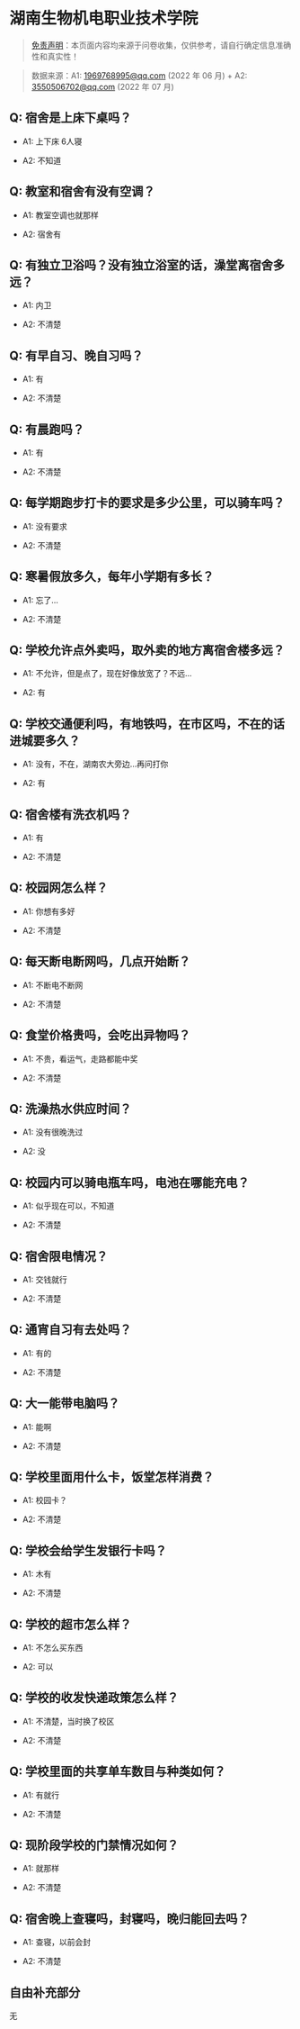 # 湖南生物机电职业技术学院

> [免责声明](https://colleges.chat/#_3)：本页面内容均来源于问卷收集，仅供参考，请自行确定信息准确性和真实性！

> 数据来源：A1: 1969768995@qq.com (2022 年 06 月) + A2: 3550506702@qq.com (2022 年 07 月)

## Q: 宿舍是上床下桌吗？

- A1: 上下床 6人寝

- A2: 不知道

## Q: 教室和宿舍有没有空调？

- A1: 教室空调也就那样

- A2: 宿舍有

## Q: 有独立卫浴吗？没有独立浴室的话，澡堂离宿舍多远？

- A1: 内卫

- A2: 不清楚

## Q: 有早自习、晚自习吗？

- A1: 有

- A2: 不清楚

## Q: 有晨跑吗？

- A1: 有

- A2: 不清楚

## Q: 每学期跑步打卡的要求是多少公里，可以骑车吗？

- A1: 没有要求

- A2: 不清楚

## Q: 寒暑假放多久，每年小学期有多长？

- A1: 忘了…

- A2: 不清楚

## Q: 学校允许点外卖吗，取外卖的地方离宿舍楼多远？

- A1: 不允许，但是点了，现在好像放宽了？不远…

- A2: 有

## Q: 学校交通便利吗，有地铁吗，在市区吗，不在的话进城要多久？

- A1: 没有，不在，湖南农大旁边…再问打你

- A2: 有

## Q: 宿舍楼有洗衣机吗？

- A1: 有

- A2: 不清楚

## Q: 校园网怎么样？

- A1: 你想有多好

- A2: 不清楚

## Q: 每天断电断网吗，几点开始断？

- A1: 不断电不断网

- A2: 不清楚

## Q: 食堂价格贵吗，会吃出异物吗？

- A1: 不贵，看运气，走路都能中奖

- A2: 不清楚

## Q: 洗澡热水供应时间？

- A1: 没有很晚洗过

- A2: 没

## Q: 校园内可以骑电瓶车吗，电池在哪能充电？

- A1: 似乎现在可以，不知道

- A2: 不清楚

## Q: 宿舍限电情况？

- A1: 交钱就行

- A2: 不清楚

## Q: 通宵自习有去处吗？

- A1: 有的

- A2: 不清楚

## Q: 大一能带电脑吗？

- A1: 能啊

- A2: 不清楚

## Q: 学校里面用什么卡，饭堂怎样消费？

- A1: 校园卡？

- A2: 不清楚

## Q: 学校会给学生发银行卡吗？

- A1: 木有

- A2: 不清楚

## Q: 学校的超市怎么样？

- A1: 不怎么买东西

- A2: 可以

## Q: 学校的收发快递政策怎么样？

- A1: 不清楚，当时换了校区

- A2: 不清楚

## Q: 学校里面的共享单车数目与种类如何？

- A1: 有就行

- A2: 不清楚

## Q: 现阶段学校的门禁情况如何？

- A1: 就那样

- A2: 不清楚

## Q: 宿舍晚上查寝吗，封寝吗，晚归能回去吗？

- A1: 查寝，以前会封

- A2: 不清楚

## 自由补充部分

无